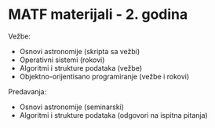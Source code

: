 # MATF materijali - 2. godina
Vežbe:
 - Osnovi astronomije (skripta sa vežbi)
 - Operativni sistemi (rokovi)
 - Algoritmi i strukture podataka (vežbe)
 - Objektno-orijentisano programiranje (vežbe i rokovi)

Predavanja:
 - Osnovi astronomije (seminarski)
 - Algoritmi i strukture podataka (odgovori na ispitna pitanja)